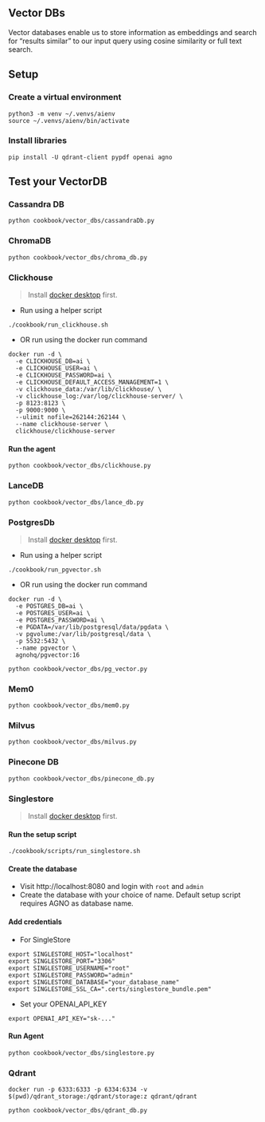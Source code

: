 ## Vector DBs
Vector databases enable us to store information as embeddings and search for “results similar” to our input query using cosine similarity or full text search.

## Setup

### Create a virtual environment

```shell
python3 -m venv ~/.venvs/aienv
source ~/.venvs/aienv/bin/activate
```

### Install libraries

```shell
pip install -U qdrant-client pypdf openai agno
```

## Test your VectorDB

### Cassandra DB

```shell
python cookbook/vector_dbs/cassandraDb.py
```


### ChromaDB

```shell
python cookbook/vector_dbs/chroma_db.py
```

### Clickhouse

> Install [docker desktop](https://docs.docker.com/desktop/install/mac-install/) first.

- Run using a helper script

```shell
./cookbook/run_clickhouse.sh
```

- OR run using the docker run command

```shell
docker run -d \
  -e CLICKHOUSE_DB=ai \
  -e CLICKHOUSE_USER=ai \
  -e CLICKHOUSE_PASSWORD=ai \
  -e CLICKHOUSE_DEFAULT_ACCESS_MANAGEMENT=1 \
  -v clickhouse_data:/var/lib/clickhouse/ \
  -v clickhouse_log:/var/log/clickhouse-server/ \
  -p 8123:8123 \
  -p 9000:9000 \
  --ulimit nofile=262144:262144 \
  --name clickhouse-server \
  clickhouse/clickhouse-server
```

#### Run the agent

```shell
python cookbook/vector_dbs/clickhouse.py
```

### LanceDB

```shell
python cookbook/vector_dbs/lance_db.py
```

### PostgresDb

> Install [docker desktop](https://docs.docker.com/desktop/install/mac-install/) first.

- Run using a helper script

```shell
./cookbook/run_pgvector.sh
```

- OR run using the docker run command

```shell
docker run -d \
  -e POSTGRES_DB=ai \
  -e POSTGRES_USER=ai \
  -e POSTGRES_PASSWORD=ai \
  -e PGDATA=/var/lib/postgresql/data/pgdata \
  -v pgvolume:/var/lib/postgresql/data \
  -p 5532:5432 \
  --name pgvector \
  agnohq/pgvector:16
```

```shell
python cookbook/vector_dbs/pg_vector.py
```

### Mem0

```shell
python cookbook/vector_dbs/mem0.py
```

### Milvus

```shell
python cookbook/vector_dbs/milvus.py
```

### Pinecone DB

```shell
python cookbook/vector_dbs/pinecone_db.py
```

### Singlestore

> Install [docker desktop](https://docs.docker.com/desktop/install/mac-install/) first.

#### Run the setup script
```shell
./cookbook/scripts/run_singlestore.sh
```

#### Create the database

- Visit http://localhost:8080 and login with `root` and `admin`
- Create the database with your choice of name. Default setup script requires AGNO as database name.

#### Add credentials

- For SingleStore

```shell
export SINGLESTORE_HOST="localhost"
export SINGLESTORE_PORT="3306"
export SINGLESTORE_USERNAME="root"
export SINGLESTORE_PASSWORD="admin"
export SINGLESTORE_DATABASE="your_database_name"
export SINGLESTORE_SSL_CA=".certs/singlestore_bundle.pem"
```

- Set your OPENAI_API_KEY

```shell
export OPENAI_API_KEY="sk-..."
```

#### Run Agent

```shell
python cookbook/vector_dbs/singlestore.py
```


### Qdrant

```shell
docker run -p 6333:6333 -p 6334:6334 -v $(pwd)/qdrant_storage:/qdrant/storage:z qdrant/qdrant
```

```shell
python cookbook/vector_dbs/qdrant_db.py
```
